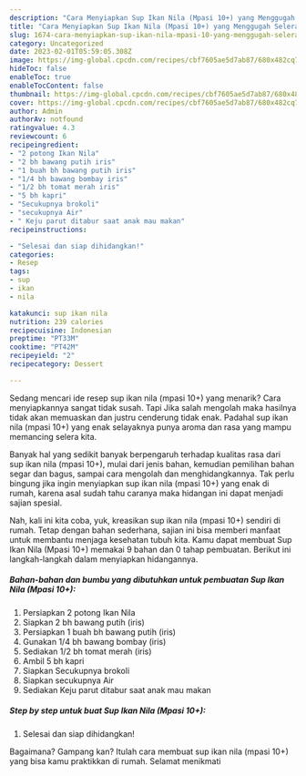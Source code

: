 ```yaml
---
description: "Cara Menyiapkan Sup Ikan Nila (Mpasi 10+) yang Menggugah Selera"
title: "Cara Menyiapkan Sup Ikan Nila (Mpasi 10+) yang Menggugah Selera"
slug: 1674-cara-menyiapkan-sup-ikan-nila-mpasi-10-yang-menggugah-selera
category: Uncategorized
date: 2023-02-01T05:59:05.308Z
image: https://img-global.cpcdn.com/recipes/cbf7605ae5d7ab87/680x482cq70/sup-ikan-nila-mpasi-10-foto-resep-utama.jpg
hideToc: false
enableToc: true
enableTocContent: false
thumbnail: https://img-global.cpcdn.com/recipes/cbf7605ae5d7ab87/680x482cq70/sup-ikan-nila-mpasi-10-foto-resep-utama.jpg
cover: https://img-global.cpcdn.com/recipes/cbf7605ae5d7ab87/680x482cq70/sup-ikan-nila-mpasi-10-foto-resep-utama.jpg
author: Admin
authorAv: notfound
ratingvalue: 4.3
reviewcount: 6
recipeingredient:
- "2 potong Ikan Nila"
- "2 bh bawang putih iris"
- "1 buah bh bawang putih iris"
- "1/4 bh bawang bombay iris"
- "1/2 bh tomat merah iris"
- "5 bh kapri"
- "Secukupnya brokoli"
- "secukupnya Air"
- " Keju parut ditabur saat anak mau makan"
recipeinstructions:

- "Selesai dan siap dihidangkan!"
categories:
- Resep
tags:
- sup
- ikan
- nila

katakunci: sup ikan nila 
nutrition: 239 calories
recipecuisine: Indonesian
preptime: "PT33M"
cooktime: "PT42M"
recipeyield: "2"
recipecategory: Dessert

---
```



Sedang mencari ide resep sup ikan nila (mpasi 10+) yang menarik? Cara menyiapkannya sangat tidak susah. Tapi Jika salah mengolah maka hasilnya tidak akan memuaskan dan justru cenderung tidak enak. Padahal sup ikan nila (mpasi 10+) yang enak selayaknya punya aroma dan rasa yang mampu memancing selera kita.


Banyak hal yang sedikit banyak berpengaruh terhadap kualitas rasa dari sup ikan nila (mpasi 10+), mulai dari jenis bahan, kemudian pemilihan bahan segar dan bagus, sampai cara mengolah dan menghidangkannya. Tak perlu bingung jika ingin menyiapkan sup ikan nila (mpasi 10+) yang enak di rumah, karena asal sudah tahu caranya maka hidangan ini dapat menjadi sajian spesial.




Nah, kali ini kita coba, yuk, kreasikan sup ikan nila (mpasi 10+) sendiri di rumah. Tetap dengan bahan sederhana, sajian ini bisa memberi manfaat untuk membantu menjaga kesehatan tubuh kita. Kamu dapat membuat Sup Ikan Nila (Mpasi 10+) memakai 9 bahan dan 0 tahap pembuatan. Berikut ini langkah-langkah dalam menyiapkan hidangannya.

<!--inarticleads1-->

##### Bahan-bahan dan bumbu yang dibutuhkan untuk pembuatan Sup Ikan Nila (Mpasi 10+):

1. Persiapkan 2 potong Ikan Nila
1. Siapkan 2 bh bawang putih (iris)
1. Persiapkan 1 buah bh bawang putih (iris)
1. Gunakan 1/4 bh bawang bombay (iris)
1. Sediakan 1/2 bh tomat merah (iris)
1. Ambil 5 bh kapri
1. Siapkan Secukupnya brokoli
1. Siapkan secukupnya Air
1. Sediakan  Keju parut ditabur saat anak mau makan




<!--inarticleads2-->

##### Step by step untuk buat Sup Ikan Nila (Mpasi 10+):


1. Selesai dan siap dihidangkan!



Bagaimana? Gampang kan? Itulah cara membuat sup ikan nila (mpasi 10+) yang bisa kamu praktikkan di rumah. Selamat menikmati
